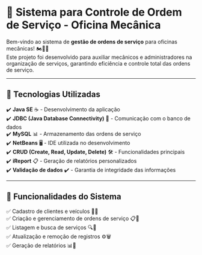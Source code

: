 # 📌 Sistema para Controle de Ordem de Serviço - Oficina Mecânica  

Bem-vindo ao sistema de **gestão de ordens de serviço** para oficinas mecânicas! 🏍️🚗🔧  
Este projeto foi desenvolvido para auxiliar mecânicos e administradores na organização de serviços, garantindo eficiência e controle total das ordens de serviço.  

---

## 🚀 Tecnologias Utilizadas  

✔️ **Java SE** ☕ - Desenvolvimento da aplicação  
✔️ **JDBC (Java Database Connectivity)** 🔗 - Comunicação com o banco de dados  
✔️ **MySQL** 📊 - Armazenamento das ordens de serviço  
✔️ **NetBeans** 🖥️ - IDE utilizada no desenvolvimento  
✔️ **CRUD (Create, Read, Update, Delete)** 🛠️ - Funcionalidades principais  
✔️ **iReport** 📋 - Geração de relatórios personalizados  
✔️ **Validação de dados** ✔️ - Garantia de integridade das informações  

---

## 📂 Funcionalidades do Sistema  

✅ Cadastro de clientes e veículos 🚗👤  
✅ Criação e gerenciamento de ordens de serviço 📋🔧  
✅ Listagem e busca de serviços 🔍📑  
✅ Atualização e remoção de registros ⚙️🗑️  
✅ Geração de relatórios 📊📎  

